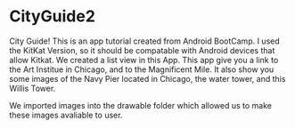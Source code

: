 # CityGuide2
City Guide! 
This is an app tutorial created from Android BootCamp. 
I used the KitKat Version, so it should be compatable with Android devices that allow Kitkat.
We created a list view in this App.
This app give you a link to the Art Institue in Chicago, and to the Magnificent Mile. 
It also show you some images of the Navy Pier located in Chicago, the water tower, and this Willis Tower. 

We imported images into the drawable folder which allowed us to make these images avaliable to user. 
